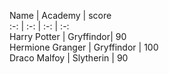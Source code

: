 Name | Academy | score    
:-: | :-: | :-: | :-:  
Harry Potter | Gryffindor| 90    
Hermione Granger | Gryffindor | 100    
Draco Malfoy | Slytherin | 90    
